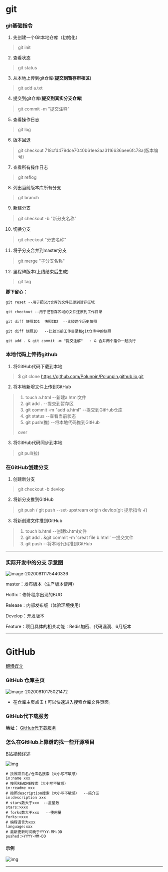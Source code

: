 # git

### git基础指令

1. 先创建一个Git本地仓库（初始化）

> git init

2. 查看状态

> git status

3. 从本地上传到git仓库(**提交到暂存审核区**)

> git add a.txt

4. 提交到git仓库(**提交到真实分支仓库**)

> git commit -m "提交注释"

5. 查看操作日志

> git log

6. 版本回退

> git checkout 718cfd479dce7040b61ee3aa3116636aee6fc78a(版本编号)

7. 查看所有操作日志

> git reflog

8. 列出当前版本库所有分支

> git branch

9. 新建分支

> git checkout -b "新分支名称"

10. 切换分支

> git checkout "分支名称"

11. 将子分支合并到master分支

> git merge "子分支名称"

12. 里程碑版本(上线结束后生成)

> git tag



**脚下留心：**

```
git reset --用于把Git仓库的文件还原到暂存区域

git checkout --用于把暂存区域的文件还原到工作目录

git diff 快照ID1  快照ID2  --比较两个历史快照

git diff 快照ID 	--比较当前工作目录和git仓库中的快照

git add . & git commit -m "提交注解"   : & 合并两个指令一起执行
```





### 本地代码上传待github

1. 将GitHub代码下载到本地

> $ git clone https://github.com/Polunpin/Polunpin.github.io.git

2. 将本地新增文件上传到GitHub

>1. touch a.html  --新建a.html文件
>2. git add .   --提交到暂存区
>3. git commit -m "add a.html"   --提交到GitHub仓库
>4. git status   --查看当前状态
>5. git push(推)   --将本地代码推到GitHub
>
>over

3. 将GitHub代码同步到本地

> git pull(拉)

### 在GitHub创建分支

1. 创建新分支

> git checkout -b devlop

2. 将新分支推到GitHub

> git push / git push --set-upstream origin devlop(git 提示指令 **√**)

3. 将新创建文件推到GitHub

> 1. touch b.html  --创建b.html文件
> 2. git add . &git commit -m 'creat file b.html'  --提交文件
> 3. git push  --将本地代码推到GitHub

---

### 实际开发中的分支 示意图

![image-20200811175440336](git学习.assets/image-20200811175440336.png)



master：发布版本（生产版本使用）

Hotfix：修补程序出现的BUG

Release：内部发布版（体验环境使用）

Develop：开发版本

Feature：项目具体的相关功能：Redis加密、代码漏洞、6月版本

---

# GitHub

[翻墙媒介](https://portal.shadowsocks.nz)

### GitHub 仓库主页

![image-20200810175021472](git学习.assets/image-20200810175021472.png)

+ 在仓库主页点击 t 可以快速进入搜索仓库文件页面。

  

### GitHub代下载服务

**地址：** [GitHub代下载服务](http://g.widyun.com/)



### 怎么在GitHub上靠谱的找一些开源项目

[B站视频详述](https://www.bilibili.com/video/BV1L64y1u74d)

![img](git学习.assets/image-74.png)





```
# 按照项目名/仓库名搜索（大小写不敏感）
in:name xxx 
# 按照README搜索（大小写不敏感）
in:readme xxx
# 按照description搜索（大小写不敏感）  --简介区
in:description xxx
# stars数大于xxx  --星星数
stars:>xxx
# forks数大于xxx   --使用量
forks:>xxx
# 编程语言为xxx
language:xxx
# 最新更新时间晚于YYYY-MM-DD
pushed:>YYYY-MM-DD
```

#### 示例

![img](git学习.assets/image-76-1024x380.png)

---















































